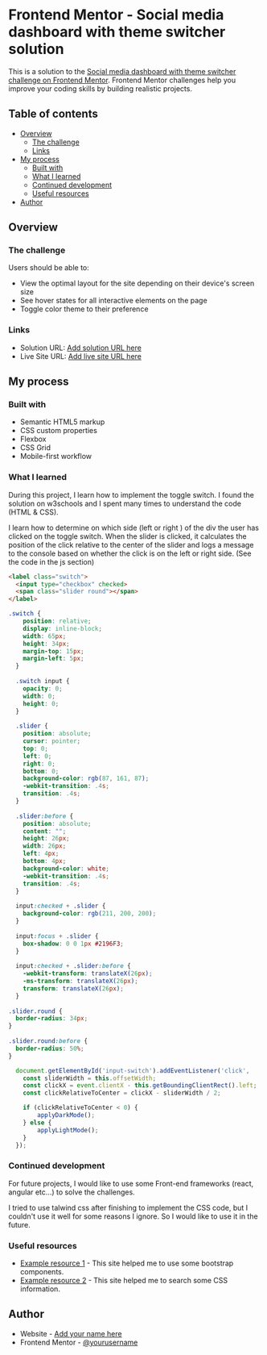 # Frontend Mentor - Social media dashboard with theme switcher solution

This is a solution to the [Social media dashboard with theme switcher challenge on Frontend Mentor](https://www.frontendmentor.io/challenges/social-media-dashboard-with-theme-switcher-6oY8ozp_H). Frontend Mentor challenges help you improve your coding skills by building realistic projects. 

## Table of contents

- [Overview](#overview)
  - [The challenge](#the-challenge)
  - [Links](#links)
- [My process](#my-process)
  - [Built with](#built-with)
  - [What I learned](#what-i-learned)
  - [Continued development](#continued-development)
  - [Useful resources](#useful-resources)
- [Author](#author)

## Overview

### The challenge

Users should be able to: 

- View the optimal layout for the site depending on their device's screen size
- See hover states for all interactive elements on the page
- Toggle color theme to their preference

### Links

- Solution URL: [Add solution URL here](https://github.com/Hibi4/FrontentMentor_project.git)
- Live Site URL: [Add live site URL here](https://media-dashbord-project.vercel.app/)

## My process

### Built with

- Semantic HTML5 markup
- CSS custom properties
- Flexbox
- CSS Grid
- Mobile-first workflow

### What I learned

During this project, I learn how to implement the toggle switch. I found the solution on w3schools and I spent many times to understand the code (HTML & CSS).

I learn how to determine on which side (left or right ) of the div the user has clicked on the toggle switch. When the slider is clicked, it calculates the position of the click relative to the center of the slider and logs a message to the console based on whether the click is on the left or right side. (See the code in the js section)


```html
<label class="switch">
  <input type="checkbox" checked>
  <span class="slider round"></span>
</label>
```

```css
.switch {
    position: relative;
    display: inline-block;
    width: 65px;
    height: 34px;
    margin-top: 15px;
    margin-left: 5px;
  }
  
  .switch input { 
    opacity: 0;
    width: 0;
    height: 0;
  }
  
  .slider {
    position: absolute;
    cursor: pointer;
    top: 0;
    left: 0;
    right: 0;
    bottom: 0;
    background-color: rgb(87, 161, 87);
    -webkit-transition: .4s;
    transition: .4s;
  }
  
  .slider:before {
    position: absolute;
    content: "";
    height: 26px;
    width: 26px;
    left: 4px;
    bottom: 4px;
    background-color: white;
    -webkit-transition: .4s;
    transition: .4s;
  }
  
  input:checked + .slider {
    background-color: rgb(211, 200, 200);
  }
  
  input:focus + .slider {
    box-shadow: 0 0 1px #2196F3;
  }
  
  input:checked + .slider:before {
    -webkit-transform: translateX(26px);
    -ms-transform: translateX(26px);
    transform: translateX(26px);
  }
  
.slider.round {
  border-radius: 34px;
}
  
.slider.round:before {
  border-radius: 50%;
}
```

```js
  document.getElementById('input-switch').addEventListener('click',     function  (event) {
    const sliderWidth = this.offsetWidth;
    const clickX = event.clientX - this.getBoundingClientRect().left;
    const clickRelativeToCenter = clickX - sliderWidth / 2;

    if (clickRelativeToCenter < 0) {
        applyDarkMode();
    } else {
        applyLightMode();
    }
  });
```

### Continued development

For future projects, I would like to use some Front-end frameworks (react, angular etc...) to solve the challenges.

I tried to use talwind css after finishing to implement the CSS code, but I couldn't use it well for some reasons I ignore. So I would like to use it in the future.


### Useful resources

- [Example resource 1](https://developer.mozilla.org/en-US/docs/Learn/) - This site helped me to use some bootstrap components.
- [Example resource 2](www.w3schools.com/) - This site helped me to search some CSS information.

## Author

- Website - [Add your name here](https://media-dashbord-project.vercel.app/)
- Frontend Mentor - [@yourusername](https://www.frontendmentor.io/profile/hibi4)
